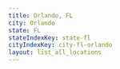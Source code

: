 ```yaml
---
title: Orlando, FL
city: Orlando
state: FL
stateIndexKey: state-fl
cityIndexKey: city-fl-orlando
layout: list_all_locations
---
```

